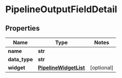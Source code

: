 # PipelineOutputFieldDetail

## Properties
Name | Type | Notes
------------ | ------------- | -------------
**name** | **str** | 
**data_type** | **str** | 
**widget** | [**PipelineWidgetList**](PipelineWidgetList.md) | [optional] 


